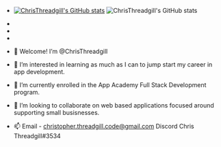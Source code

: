- [![ChrisThreadgill's GitHub stats](https://github-readme-stats.vercel.app/api?username=ChrisThreadgill)](https://github.com/ChrisThreadgill/github-readme-stats)
![ChrisThreadgill's GitHub stats](https://github-readme-stats.vercel.app/api?username=ChrisThreadgill&count_private=true)

- 
- 
- 
- 👋 Welcome! I’m @ChrisThreadgill
- 👀 I’m interested in learning as much as I can to jump start my career in app development. 
- 🌱 I’m currently enrolled in the App Academy Full Stack Development program.
- 💞️ I’m looking to collaborate on web based applications focused around supporting small busisnesses. 
- 📫 Email - christopher.threadgill.code@gmail.com  Discord Chris Threadgill#3534 

<!---
ChrisThreadgill/ChrisThreadgill is a ✨ special ✨ repository because its `README.md` (this file) appears on your GitHub profile.
You can click the Preview link to take a look at your changes.
--->
